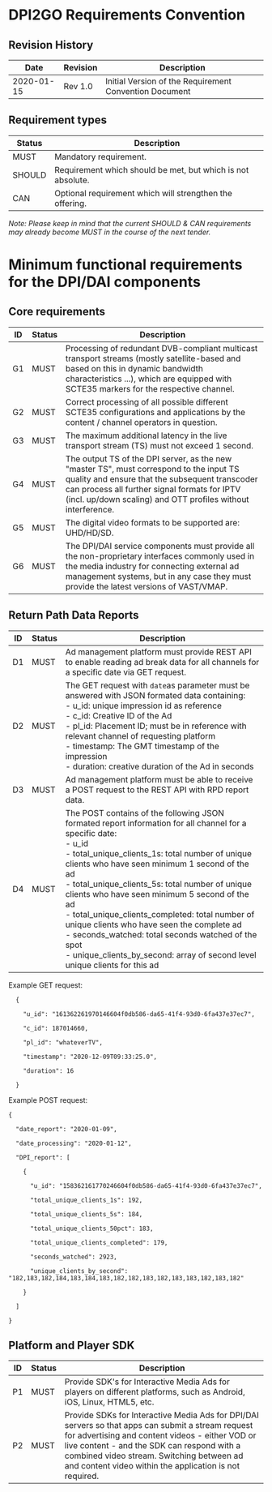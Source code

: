 # DPI2GO Requirements Convention

## Revision History

| **Date**   | **Revision** | **Description**                                        |
| ---------- | ------------ | ------------------------------------------------------ |
| 2020-01-15 | Rev 1.0      | Initial Version of the Requirement Convention Document |

## Requirement types

| **Status** | **Description**                                             |
| ---------- | ----------------------------------------------------------- |
| MUST       | Mandatory requirement.                                      |
| SHOULD     | Requirement which should be met, but which is not absolute. |
| CAN        | Optional requirement which will strengthen the offering.    |

_Note: Please keep in mind that the current SHOULD &amp; CAN requirements may already become MUST in the course of the next tender._

# Minimum functional requirements for the DPI/DAI components

## Core requirements

| **ID** | **Status** | **Description**                                              |
| ------ | ---------- | ------------------------------------------------------------ |
| G1     | MUST       | Processing of redundant DVB-compliant multicast transport streams (mostly satellite-based and based on this in dynamic bandwidth characteristics ...), which are equipped with SCTE35 markers for the respective channel. |
| G2     | MUST       | Correct processing of all possible different SCTE35 configurations and applications by the content / channel operators in question. |
| G3     | MUST       | The maximum additional latency in the live transport stream (TS) must not exceed 1 second. |
| G4     | MUST       | The output TS of the DPI server, as the new "master TS", must correspond to the input TS quality and ensure that the subsequent transcoder can process all further signal formats for IPTV (incl. up/down scaling) and OTT profiles without interference. |
| G5     | MUST       | The digital video formats to be supported are: UHD/HD/SD.    |
| G6     | MUST       | The DPI/DAI service components must provide all the non-proprietary interfaces commonly used in the media industry for connecting external ad management systems, but in any case they must provide the latest versions of VAST/VMAP. |

## Return Path Data Reports

| **ID** | **Status** | **Description**                                              |
| ------ | ---------- | ------------------------------------------------------------ |
| D1     | MUST       | Ad management platform must provide REST API to enable reading ad break data for all channels for a specific date via GET request. |
| D2     | MUST       | The GET request with `date`as parameter must be answered with JSON formated data containing:<br/>- u_id: unique impression id as reference<br/>- c_id: Creative ID of the Ad<br/>- pl_id: Placement ID; must be in reference with relevant channel of requesting platform<br/>- timestamp: The GMT timestamp of the impression<br/>- duration: creative duration of the Ad in seconds |
| D3     | MUST       | Ad management platform must be able to receive a POST request to the REST API with RPD report data. |
| D4     | MUST       | The POST contains of the following JSON formated report information for all channel for a specific date:<br />- u_id<br/>- total_unique_clients_1s: total number of unique clients who have seen minimum 1 second of the ad<br/>- total_unique_clients_5s: total number of unique clients who have seen minimum 5 second of the ad<br/>- total_unique_clients_completed: total number of unique clients who have seen the complete ad<br/>- seconds_watched: total seconds watched of the spot<br/>- unique_clients_by_second: array of second level unique clients for this ad |

Example GET request:
```
  {

​    "u_id": "161362261970146604f0db586-da65-41f4-93d0-6fa437e37ec7",

​    "c_id": 187014660,

​    "pl_id": "whateverTV",

​    "timestamp": "2020-12-09T09:33:25.0",

​    "duration": 16

  }
```




Example POST request:
```
{

  "date_report": "2020-01-09",

  "date_processing": "2020-01-12",

  "DPI_report": [

​    {

​      "u_id": "158362161770246604f0db586-da65-41f4-93d0-6fa437e37ec7",

​      "total_unique_clients_1s": 192,

​      "total_unique_clients_5s": 184,

​      "total_unique_clients_50pct": 183,

​      "total_unique_clients_completed": 179,

​      "seconds_watched": 2923,

​      "unique_clients_by_second": "182,183,182,184,183,184,183,182,182,183,182,183,183,182,183,182"

​    }

  ]

}
```

## **Platform and Player SDK**   

| **ID** | **Status** | **Description**                                              |
| ------ | ---------- | ------------------------------------------------------------ |
| P1     | MUST       | Provide SDK's for Interactive Media Ads for players on different platforms, such as Android, iOS, Linux, HTML5, etc. |
| P2     | MUST       | Provide SDKs for Interactive Media Ads for DPI/DAI servers so that apps can submit a stream request for advertising and content videos - either VOD or live content - and the SDK can respond with a combined video stream. Switching between ad and content video within the application is not required. |


